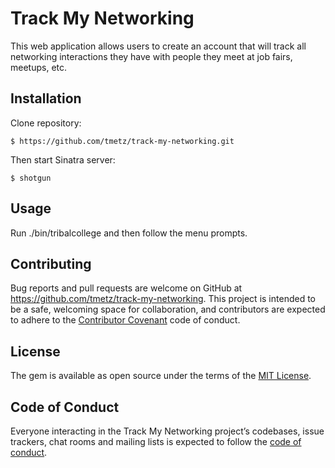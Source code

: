 
# Track My Networking

This web application allows users to create an account that will track all networking
interactions they have with people they meet at job fairs, meetups, etc.

## Installation

Clone repository:

```
$ https://github.com/tmetz/track-my-networking.git
```
Then start Sinatra server:

```
$ shotgun
```

## Usage

Run ./bin/tribalcollege and then follow the menu prompts.


## Contributing

Bug reports and pull requests are welcome on GitHub at https://github.com/tmetz/track-my-networking. This project is intended to be a safe, welcoming space for collaboration, and contributors are expected to adhere to the [Contributor Covenant](http://contributor-covenant.org) code of conduct.

## License

The gem is available as open source under the terms of the [MIT License](https://opensource.org/licenses/MIT).

## Code of Conduct

Everyone interacting in the Track My Networking project’s codebases, issue trackers, chat rooms and mailing lists is expected to follow the [code of conduct](https://github.com/tmetz/track-my-networking/blob/master/CODE_OF_CONDUCT.md).
